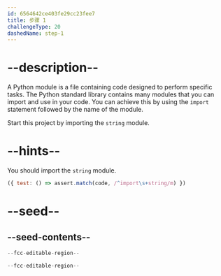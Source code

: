 ```yaml
---
id: 6564642ce403fe29cc23fee7
title: 步骤 1
challengeType: 20
dashedName: step-1
---
```


# --description--

A Python module is a file containing code designed to perform specific tasks. The Python standard library contains many modules that you can import and use in your code. You can achieve this by using the `import` statement followed by the name of the module.

Start this project by importing the `string` module.

# --hints--

You should import the `string` module.

```js
({ test: () => assert.match(code, /^import\s+string/m) })
```

# --seed--

## --seed-contents--

```py
--fcc-editable-region--

--fcc-editable-region--
```

